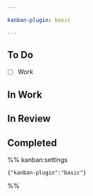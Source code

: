 ```yaml
---

kanban-plugin: basic

---
```


## To Do

- [ ] Work


## In Work



## In Review



## Completed





%% kanban:settings
```
{"kanban-plugin":"basic"}
```
%%